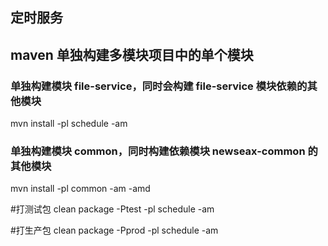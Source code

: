 ## 定时服务

## maven 单独构建多模块项目中的单个模块
### 单独构建模块 file-service，同时会构建 file-service 模块依赖的其他模块
mvn install -pl schedule -am

### 单独构建模块 common，同时构建依赖模块 newseax-common 的其他模块
mvn install -pl common -am -amd

#打测试包
clean package -Ptest -pl schedule -am

#打生产包
clean package -Pprod -pl schedule -am